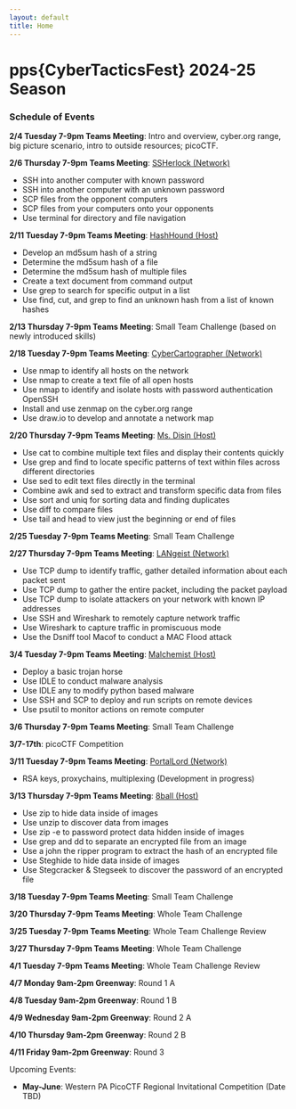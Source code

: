 ```yaml
---
layout: default
title: Home
---
```


# pps{CyberTacticsFest} 2024-25 Season

### Schedule of Events

**2/4 Tuesday 7-9pm Teams Meeting**: Intro and overview, cyber.org range, big picture scenario, intro to outside resources; picoCTF.

**2/6 Thursday 7-9pm Teams Meeting**: [SSHerlock (Network)](./classes/SSHerlock/SSHerlock)
- SSH into another computer with known password
- SSH into another computer with an unknown password
- SCP files from the opponent computers
- SCP files from your computers onto your opponents
- Use terminal for directory and file navigation

**2/11 Tuesday 7-9pm Teams Meeting**: [HashHound (Host)](./classes/HashHound/HashHound)
- Develop an md5sum hash of a string
- Determine the md5sum hash of a file
- Determine the md5sum hash of multiple files
- Create a text document from command output
- Use grep to search for specific output in a list
- Use find, cut, and grep to find an unknown hash from a list of known hashes

**2/13 Thursday 7-9pm Teams Meeting**: Small Team Challenge (based on newly introduced skills)

**2/18 Tuesday 7-9pm Teams Meeting**: [CyberCartographer (Network)](./classes/CyberCartographer)
- Use nmap to identify all hosts on the network
- Use nmap to create a text file of all open hosts
- Use nmap to identify and isolate hosts with password authentication OpenSSH
- Install and use zenmap on the cyber.org range
- Use draw.io to develop and annotate a network map

**2/20 Thursday 7-9pm Teams Meeting**: [Ms. Disin (Host)](./classes/MsDisin)
- Use cat to combine multiple text files and display their contents quickly
- Use grep and find to locate specific patterns of text within files across different directories
- Use sed to edit text files directly in the terminal
- Combine awk and sed to extract and transform specific data from files
- Use sort and uniq for sorting data and finding duplicates
- Use diff to compare files
- Use tail and head to view just the beginning or end of files

**2/25 Tuesday 7-9pm Teams Meeting**: Small Team Challenge

**2/27 Thursday 7-9pm Teams Meeting**: [LANgeist (Network)](./classes/LANgeist)
- Use TCP dump to identify traffic, gather detailed information about each packet sent
- Use TCP dump to gather the entire packet, including the packet payload
- Use TCP dump to isolate attackers on your network with known IP addresses
- Use SSH and Wireshark to remotely capture network traffic
- Use Wireshark to capture traffic in promiscuous mode
- Use the Dsniff tool Macof to conduct a MAC Flood attack

**3/4 Tuesday 7-9pm Teams Meeting**: [Malchemist (Host)](./classes/Malchemist)
- Deploy a basic trojan horse
- Use IDLE to conduct malware analysis
- Use IDLE any to modify python based malware
- Use SSH and SCP to deploy and run scripts on remote devices
- Use psutil to monitor actions on remote computer

**3/6 Thursday 7-9pm Teams Meeting**: Small Team Challenge

**3/7-17th**: picoCTF Competition

**3/11 Tuesday 7-9pm Teams Meeting**: [PortalLord (Network)](./classes/PortalLord)
- RSA keys, proxychains, multiplexing (Development in progress)

**3/13 Thursday 7-9pm Teams Meeting**: [8ball (Host)](./classes/8ball)
- Use zip to hide data inside of images
- Use unzip to discover data from images
- Use zip -e to password protect data hidden inside of images
- Use grep and dd to separate an encrypted file from an image
- Use a john the ripper program to extract the hash of an encrypted file
- Use Steghide to hide data inside of images
- Use Stegcracker & Stegseek to discover the password of an encrypted file

**3/18 Tuesday 7-9pm Teams Meeting**: Small Team Challenge

**3/20 Thursday 7-9pm Teams Meeting**: Whole Team Challenge

**3/25 Tuesday 7-9pm Teams Meeting**: Whole Team Challenge Review

**3/27 Thursday 7-9pm Teams Meeting**: Whole Team Challenge

**4/1 Tuesday 7-9pm Teams Meeting**: Whole Team Challenge Review

**4/7 Monday 9am-2pm Greenway**: Round 1 A

**4/8 Tuesday 9am-2pm Greenway**: Round 1 B

**4/9 Wednesday 9am-2pm Greenway**: Round 2 A

**4/10 Thursday 9am-2pm Greenway**: Round 2 B

**4/11 Friday 9am-2pm Greenway**: Round 3

Upcoming Events:
- **May-June**: Western PA PicoCTF Regional Invitational Competition (Date TBD)
